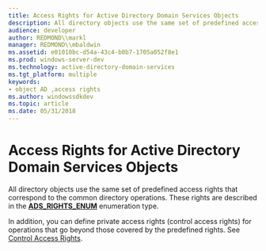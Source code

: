 ```yaml
---
title: Access Rights for Active Directory Domain Services Objects
description: All directory objects use the same set of predefined access rights that correspond to the common directory operations. These rights are described in the ADS\_RIGHTS\_ENUM enumeration type.
audience: developer
author: REDMOND\\markl
manager: REDMOND\\mbaldwin
ms.assetid: e01010bc-d54a-43c4-b0b7-1705a052f8e1
ms.prod: windows-server-dev
ms.technology: active-directory-domain-services
ms.tgt_platform: multiple
keywords:
- object AD ,access rights
ms.author: windowssdkdev
ms.topic: article
ms.date: 05/31/2018
---
```


# Access Rights for Active Directory Domain Services Objects

All directory objects use the same set of predefined access rights that correspond to the common directory operations. These rights are described in the [**ADS\_RIGHTS\_ENUM**](https://msdn.microsoft.com/library/aa772285) enumeration type.

In addition, you can define private access rights (control access rights) for operations that go beyond those covered by the predefined rights. See [Control Access Rights](control-access-rights.md).

 

 




